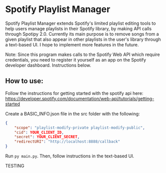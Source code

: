 # Spotify Playlist Manager

Spotify Playlist Manager extends Spotify's limited playlist editing tools to help users manage playlists in their Spotify library, by making API calls through Spotipy 2.0. Currently its main purpose is to remove songs from a given playlist that also appear in other playlists in the user's library through a text-based UI. I hope to implement more features in the future.

Note: Since this program makes calls to the Spotify Web API which require credentials, you need to register it yourself as an app on the Spotify developer dashboard. Instructions below.

## How to use:

Follow the instructions for getting started with the spotify api here: https://developer.spotify.com/documentation/web-api/tutorials/getting-started

Create a BASIC_INFO.json file in the src folder with the following:

```json
{
    "scope": "playlist-modify-private playlist-modify-public",
    "cid": YOUR_CLIENT_ID,
    "secret": YOUR_CLIENT_SECRET,
    "redirectURI": "http://localhost:8888/callback"
}
```
Run `py main.py`. Then, follow instructions in the text-based UI.

TESTING

